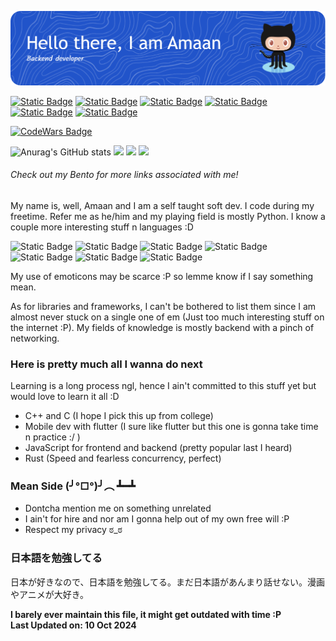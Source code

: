 ![](github-header-image.png)

<a href="https://bento.me/amaank404">![Static Badge](https://img.shields.io/badge/Bento-white?style=for-the-badge&logo=bento&logoColor=white&labelColor=%23768CFF&color=%23768CFF)</a>
<a href="https://myanimelist.net/profile/Amaank404">![Static Badge](https://img.shields.io/badge/MyAnimeList-white?style=for-the-badge&logo=myanimelist&logoColor=white&labelColor=%232E51A2&color=%232E51A2)</a>
<a href="https://pinterest.com/amaank404/">![Static Badge](https://img.shields.io/badge/pinterest-white?style=for-the-badge&logo=pinterest&logoColor=white&labelColor=%23BD081C&color=%23BD081C)</a>
<a href="https://stackoverflow.com/users/14887424/amaank404">![Static Badge](https://img.shields.io/badge/StackOverflow-white?style=for-the-badge&logo=stackoverflow&logoColor=white&labelColor=%23F58025&color=%23F58025)</a>
<a href="https://www.codewars.com/users/amaank404">![Static Badge](https://img.shields.io/badge/CodeWars-white?style=for-the-badge&logo=codewars&logoColor=white&labelColor=%23B1361E&color=%23B1361E)</a>
<a href="">![Static Badge](https://img.shields.io/badge/Monkeytype-white?style=for-the-badge&logo=monkeytype&logoColor=black&labelColor=%23E2B714&color=%23E2B714)</a>

<a href="https://www.codewars.com/users/amaank404">![CodeWars Badge](https://www.codewars.com/users/amaank404/badges/small)</a>

![Anurag's GitHub stats](https://github-readme-stats.vercel.app/api?username=amaank404&show_icons=true&theme=github_dark)
![](http://github-profile-summary-cards.vercel.app/api/cards/repos-per-language?username=amaank404&theme=github_dark)
![](http://github-profile-summary-cards.vercel.app/api/cards/stats?username=amaank404&theme=github_dark)
![](http://github-profile-summary-cards.vercel.app/api/cards/productive-time?username=amaank404&theme=github_dark&utcOffset=5.5)

###### *Check out my Bento for more links associated with me!*

My name is, well, Amaan and I am a self taught soft dev. I code 
during my freetime. Refer me as he/him and my playing field is mostly Python. I
know a couple more interesting stuff n languages :D



![Static Badge](https://img.shields.io/badge/Python-3776AB.svg?style=for-the-badge&logo=Python&logoColor=white)
![Static Badge](https://img.shields.io/badge/HTML5-E34F26.svg?style=for-the-badge&logo=HTML5&logoColor=white)
![Static Badge](https://img.shields.io/badge/CSS3-1572B6.svg?style=for-the-badge&logo=CSS3&logoColor=white)
![Static Badge](https://img.shields.io/badge/JavaScript-F7DF1E.svg?style=for-the-badge&logo=JavaScript&logoColor=black)
![Static Badge](https://img.shields.io/badge/C-A8B9CC.svg?style=for-the-badge&logo=C&logoColor=black)
![Static Badge](https://img.shields.io/badge/Rust-000000.svg?style=for-the-badge&logo=Rust&logoColor=white)
![Static Badge](https://img.shields.io/badge/SQL-4479A1.svg?style=for-the-badge&logo=MySQL&logoColor=white)

My use of emoticons may be scarce :P so lemme know if I say something mean.

As for libraries and frameworks, I can't be bothered to list them since I am almost never stuck on a single one of em (Just too much interesting stuff on the internet :P). My fields of knowledge is mostly backend with a pinch of networking.

### Here is pretty much all I wanna do next

Learning is a long process ngl, hence I ain't committed to this stuff yet but would love to learn it all :D

- C++ and C  (I hope I pick this up from college)
- Mobile dev with flutter (I sure like flutter but this one is gonna take time n practice :/ )
- JavaScript for frontend and backend (pretty popular last I heard)
- Rust (Speed and fearless concurrency, perfect) 

### Mean Side (╯°□°)╯︵ ┻━┻

* Dontcha mention me on something unrelated
* I ain't for hire and nor am I gonna help out of my own free will :P
* Respect my privacy ಠ_ಠ

### 日本語を勉強してる

日本が好きなので、日本語を勉強してる。まだ日本語があんまり話せない。漫画やアニメが大好き。

**I barely ever maintain this file, it might get outdated with time :P<br/>
Last Updated on: 10 Oct 2024**
